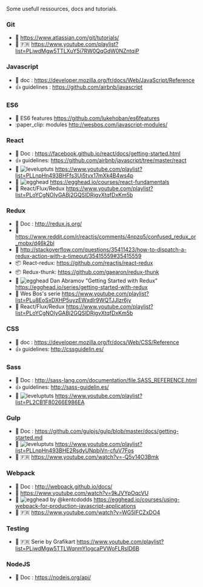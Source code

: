 Some usefull ressources, docs and tutorials.


### Git

- :book: https://www.atlassian.com/git/tutorials/
- :movie_camera: :fr: https://www.youtube.com/playlist?list=PLjwdMgw5TTLXuY5i7RW0QqGdW0NZntqiP


### Javascript

- :book: doc : https://developer.mozilla.org/fr/docs/Web/JavaScript/Reference
- :+1: guidelines : https://github.com/airbnb/javascript

### ES6
- :book: ES6 features https://github.com/lukehoban/es6features
- :paper_clip: modules http://wesbos.com/javascript-modules/


### React
- :book: Doc : https://facebook.github.io/react/docs/getting-started.html
- :+1: guidelines: https://github.com/airbnb/javascript/tree/master/react
- :movie_camera: ![leveluptuts] https://www.youtube.com/playlist?list=PLLnpHn493BHFfs3Uj5tvx17mXk4B4ws4p
- :movie_camera: ![egghead] https://egghead.io/courses/react-fundamentals
- :movie_camera: React/Flux/Redux https://www.youtube.com/playlist?list=PLoYCgNOIyGABj2GQSlDRjgvXtqfDxKm5b



### Redux

- :book: Doc : http://redux.js.org/
- :paperclip: https://www.reddit.com/r/reactjs/comments/4npzq5/confused_redux_or_mobx/d46k2bl
- :paperclip: http://stackoverflow.com/questions/35411423/how-to-dispatch-a-redux-action-with-a-timeout/35415559#35415559
- :package: React-redux: https://github.com/reactjs/react-redux
- :package: Redux-thunk: https://github.com/gaearon/redux-thunk
- :movie_camera: ![egghead] Dan Abramov "Getting Started with Redux" https://egghead.io/series/getting-started-with-redux
- :movie_camera: Wes Bos's serie https://www.youtube.com/playlist?list=PLu8EoSxDXHP5uyzEWxdlr9WQTJJIzr6jy
- :movie_camera: React/Flux/Redux https://www.youtube.com/playlist?list=PLoYCgNOIyGABj2GQSlDRjgvXtqfDxKm5b


### CSS

- :book: doc : https://developer.mozilla.org/fr/docs/Web/CSS/Reference
- :+1: guidelines: http://cssguidelin.es/


### Sass

- :book: Doc : http://sass-lang.com/documentation/file.SASS_REFERENCE.html
- :+1: guidelines: http://sass-guidelin.es/
- :movie_camera: ![leveluptuts] https://www.youtube.com/playlist?list=PL2CB1F80266E986EA


### Gulp

- :book: Doc : https://github.com/gulpjs/gulp/blob/master/docs/getting-started.md
- :movie_camera: ![leveluptuts] https://www.youtube.com/playlist?list=PLLnpHn493BHE2RsdyUNpbiVn-cfuV7Fos
- :movie_camera: :fr: https://www.youtube.com/watch?v=-Q5v14O3Bmk


### Webpack

- :book: Doc : http://webpack.github.io/docs/
- :movie_camera: https://www.youtube.com/watch?v=9kJVYpOqcVU
- :movie_camera: ![egghead] by @kentcdodds https://egghead.io/courses/using-webpack-for-production-javascript-applications
- :movie_camera: :fr: https://www.youtube.com/watch?v=WG5IFCZxDO4

### Testing
- :movie_camera: :fr: Serie by Grafikart https://www.youtube.com/playlist?list=PLjwdMgw5TTLWqnmYIogcaPVWoFLRsID6B


### NodeJS

- :book: Doc : https://nodejs.org/api/

[egghead]: https://3e30e811207ebb1d2d1b43e8ae87920df04732f7.googledrive.com/host/0BzDsqfUCKa1bMjRod0dLaTQ5d1E/egghead.svg
[leveluptuts]: https://3e30e811207ebb1d2d1b43e8ae87920df04732f7.googledrive.com/host/0BzDsqfUCKa1bMjRod0dLaTQ5d1E/leveluptuts.png


